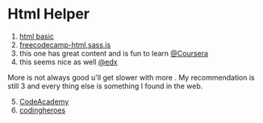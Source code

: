 <h1> Html Helper </h1>

1. [html basic](https://www.freecodecamp.org/news/html-basics-for-beginners)
2. [freecodecamp-html,sass,js](https://www.freecodecamp.org/news/build-an-accessible-web-app-with-html-sass-and-javascript)
3. this one has great content and is fun to learn [@Coursera](https://www.coursera.org/learn/html-css-javascript-for-web-developers/home/welcome)
4. this seems nice as well [@edx](https://www.edx.org/course/html5-coding-essentials-and-best-practices)

More is not always good u'll get slower with more . My recommendation is still 3 and every thing else is something I found in the web.

5. [CodeAcademy](https://www.codecademy.com/learn/learn-html)
6. [codingheroes](http://codingheroes.io/resources/)
